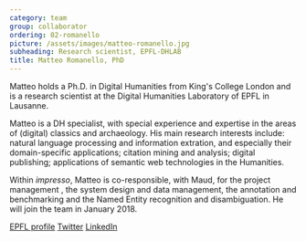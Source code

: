 ```yaml
---
category: team
group: collaborator
ordering: 02-romanello
picture: /assets/images/matteo-romanello.jpg
subheading: Research scientist, EPFL-DHLAB
title: Matteo Romanello, PhD
---
```


Matteo holds a Ph.D. in Digital Humanities from King's College London and is a research scientist at the Digital Humanities Laboratory of EPFL in Lausanne.

Matteo is a DH specialist, with special experience and expertise in the areas of (digital) classics and archaeology. His main research interests include: natural language processing and information extration, and especially their domain-specific applications; citation mining and analysis; digital publishing; applications of semantic web technologies in the Humanities.

Within *impresso*, Matteo is co-responsible, with Maud, for the project management , the system design and data management, the annotation and benchmarking and the Named Entity recognition and disambiguation. He will join the team in January 2018.

[EPFL profile](https://people.epfl.ch/matteo.romanello?lang=en) [Twitter](https://twitter.com/mr56k?lang=en) [LinkedIn](https://uk.linkedin.com/in/matteoromanello)
